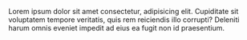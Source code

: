 Lorem ipsum dolor sit amet consectetur, adipisicing elit. Cupiditate sit voluptatem tempore veritatis, quis rem reiciendis illo corrupti? Deleniti harum omnis eveniet impedit ad eius ea fugit non id praesentium.